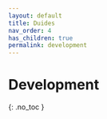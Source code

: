 ```yaml
---
layout: default
title: Duides
nav_order: 4
has_children: true
permalink: development
---
```


# Development
{: .no_toc }